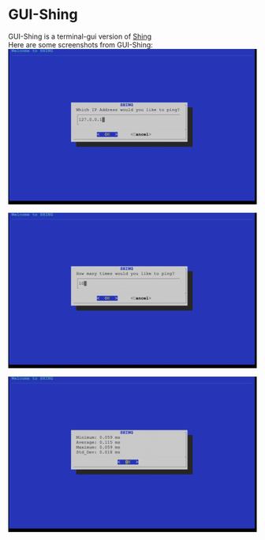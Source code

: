 # GUI-Shing
GUI-Shing is a terminal-gui version of [Shing](https://github.com/SteveHewson/Shing)<br>
Here are some screenshots from GUI-Shing:<br>
![alt_text](https://github.com/SteveHewson/GUI-Shing/blob/master/g_shing_1.png)

![alt_text](https://github.com/SteveHewson/GUI-Shing/blob/master/g_shing_2.png)

![alt_text](https://github.com/SteveHewson/GUI-Shing/blob/master/g_shing_3.png)
